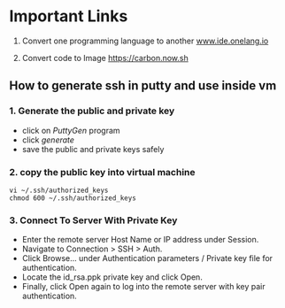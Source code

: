 # Important Links
0001. Convert one programming language to another
www.ide.onelang.io

0002. Convert code to Image
https://carbon.now.sh


## How to generate ssh in putty and use inside vm

### 1. Generate the public and private key

- click on *PuttyGen* program
- click *generate*
- save the public and private keys safely

### 2. copy the public key into virtual machine
```shell
vi ~/.ssh/authorized_keys
chmod 600 ~/.ssh/authorized_keys
```

### 3. Connect To Server With Private Key
- Enter the remote server Host Name or IP address under Session.
- Navigate to Connection > SSH > Auth.
- Click Browse... under Authentication parameters / Private key file for authentication.
- Locate the id\_rsa.ppk private key and click Open.
- Finally, click Open again to log into the remote server with key pair authentication.

